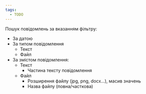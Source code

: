 ```yaml
---
tags:
  - TODO
---
```

Пошук повідомлень за вказанням фільтру:
- За датою
- За типом повідомлення
	- Текст
	- Файл
- За змістом повідомлення:
	- Текст
		- Частина тексту повідомлення
	- Файл
		- Розширення файлу (jpg, png, docx...), масив значень
		- Назва файлу (повна/часткова)